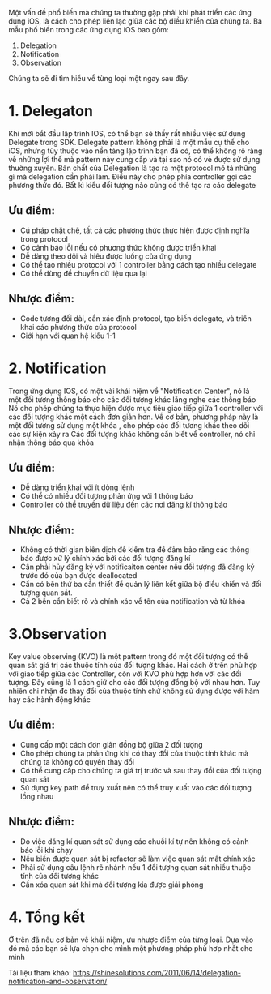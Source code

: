 Một vấn đề phổ biến mà chúng ta thường gặp phải khi phát triển các ứng dụng iOS, là cách cho phép liên lạc giữa các bộ điều khiển của chúng ta.
Ba mẫu phổ biến trong các ứng dụng iOS bao gồm:
1. Delegation
2. Notification
3. Observation

Chúng ta sẽ đi tìm hiểu về từng loại một ngay sau đây.
# 1. Delegaton
  Khi mới bắt đầu lập trình IOS, có thể bạn sẽ thấy rất nhiều việc sử dụng Delegate trong SDK. 
Delegate pattern không phải là một mẫu cụ thể cho iOS, nhưng tùy thuộc vào nền tảng lập trình bạn đã có, có thể không rõ ràng về những lợi thế mà pattern này cung cấp và tại sao nó có vẻ được sử dụng thường xuyên.
    Bản chất của Delegation là tạo ra một protocol mô tả những gì mà delegation cần phải làm. Điều này cho phép phía controller gọi các phương thức đó.
    Bất kì kiểu đối tượng nào cũng có thể tạo ra các delegate 
##  Ưu điểm:
   *  Cú pháp chặt chẽ, tất cả các phương thức thực hiện được định nghĩa trong protocol
   *  Có cảnh báo lỗi nếu có phương thức không được triển khai 
   *  Dễ dàng theo dõi và hiêu được luồng của ứng dụng
   *  Có thể tạo nhiều protocol với 1 controller bằng cách tạo nhiều delegate
   *  Có thể dùng để chuyển dữ liệu qua lại
 ## Nhược điểm:
   * Code tương đối dài, cần xác định protocol, tạo biến delegate, và triển khai các phương thức của protocol
   * Giới hạn với quan hệ kiểu 1-1
# 2. Notification
Trong ứng dụng IOS, có một vài khái niệm về "Notification Center", nó là một đối tượng thông báo cho các đối tượng khác lắng nghe các thông báo
Nó cho phép chúng ta thực hiện được mục tiêu giao tiếp giữa 1 controller với các đối tượng khác một cách đơn giản hơn.
Về cơ bản, phương pháp này là một đối tượng sử dụng một khóa , cho phép các đối tương khác theo dõi các sự kiện xảy ra
Các đối tượng khác không cần biết về controller, nó chỉ nhận thông báo qua khóa
## Ưu điểm:
   * Dễ dàng triển khai với ít dòng lệnh
   * Có thể có nhiều đối tượng phản ứng với 1 thông báo
   * Controller có thể truyền dữ liệu đến các nơi đăng kí thông báo
## Nhược điểm:
   * Không có thời gian biên dịch để kiểm tra để đảm bảo rằng các thông báo được xử lý chính xác bởi các đối tượng đăng kí
   * Cần phải hủy đăng ký với notificaiton center nếu đối tượng đã đăng ký trước đó của bạn được deallocated
   * Cần có bên thứ ba cần thiết để quản lý liên kết giữa bộ điều khiển và đối tượng quan sát.
   * Cả 2 bên cần biết rõ và chính xác về tên của notification và từ khóa
# 3.Observation
Key value observing (KVO) là một pattern trong đó một đối tượng có thể quan sát giá trị các thuộc tính của đối tượng khác.
Hai cách ở trên phù hợp với giao tiếp giữa các Controller, còn với KVO phù hợp hơn với các đối tượng.
Đây cũng là 1 cách giữ cho các đối tượng đồng bộ với nhau hơn. Tuy nhiên chỉ nhận đc thay đổi của thuộc tính chứ không sử dụng được với hàm hay các hành động khác
## Ưu điểm:
   * Cung cấp một cách đơn giản đồng bộ giữa 2 đối tượng
   * Cho phép chúng ta phản ứng khi có thay đổi của thuộc tính khác mà chúng ta không có quyền thay đổi
   * Có thể cung cấp cho chúng ta giá trị trước và sau thay đổi của đối tượng quan sát
   * Sủ dụng key path để truy xuất nên có thể truy xuất vào các đối tượng lồng nhau
## Nhược điểm:
   * Do việc dăng kí quan sát sử dụng các chuỗi kí tự nên không có cảnh báo lỗi khi chạy
   * Nếu biến được quan sát bị refactor sẽ làm việc quan sát mất chính xác
   * Phải sử dụng câu lệnh rẽ nhánh nếu 1 đối tượng quan sát nhiều thuộc tính của đối tượng khác
   * Cần xóa quan sát khi mà đối tượng kia được giải phóng
# 4. Tổng kết
Ở trên đã nêu cơ bản về khái niệm, ưu nhược điểm của từng loại. Dựa vào đó mà các bạn sẽ lựa chọn cho mình một phương pháp phù hơp nhất cho mình

Tài liệu tham khảo: https://shinesolutions.com/2011/06/14/delegation-notification-and-observation/